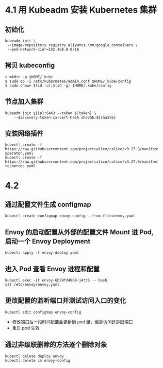 # 4.1 用 Kubeadm 安装 Kubernetes 集群
## 初始化
```shell
kubeadm init \
 --image-repository registry.aliyuncs.com/google_containers \
 --pod-network-cidr=192.168.0.0/16
```

## 拷贝 kubeconfig

```shell
$ mkdir -p $HOME/.kube
$ sudo cp -i /etc/kubernetes/admin.conf $HOME/.kube/config
$ sudo chown $(id -u):$(id -g) $HOME/.kube/config
```


## 节点加入集群
```shell
kubeadm join ${ip}:6443 --token ${token} \
	--discovery-token-ca-cert-hash sha256:${sha256}
```


## 安装网络插件
```shell
kubectl create -f https://raw.githubusercontent.com/projectcalico/calico/v3.27.0/manifests/tigera-operator.yaml
kubectl create -f https://raw.githubusercontent.com/projectcalico/calico/v3.27.0/manifests/custom-resources.yaml
```


# 4.2
## 通过配置文件生成 configmap
```shell
kubectl create configmap envoy-config --from-file=envoy.yaml
```


## Envoy 的启动配置从外部的配置文件 Mount 进 Pod, 启动一个 Envoy Deployment
```shell
kubectl apply -f envoy-deploy.yaml
```


## 进入 Pod 查看 Envoy 进程和配置
```shell
kubectl exec -it envoy-6b59fd4868-j4tt6 -- bash
cat /etc/envoy/envoy.yaml
```


## 更改配置的监听端口并测试访问入口的变化
```shell
kubectl edit configmap envoy-config
```

* 修改端口后一段时间配置会更新到 pod 里，但是访问还是旧端口
* 重启 pod 生效


## 通过非级联删除的方法逐个删除对象
```shell
kubectl delete deploy envoy
kubectl delete cm envoy-config
```